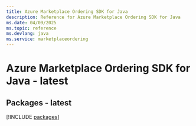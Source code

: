 ```yaml
---
title: Azure Marketplace Ordering SDK for Java
description: Reference for Azure Marketplace Ordering SDK for Java
ms.date: 04/09/2025
ms.topic: reference
ms.devlang: java
ms.service: marketplaceordering
---
```

# Azure Marketplace Ordering SDK for Java - latest
## Packages - latest
[!INCLUDE [packages](marketplace-ordering-index.md)]